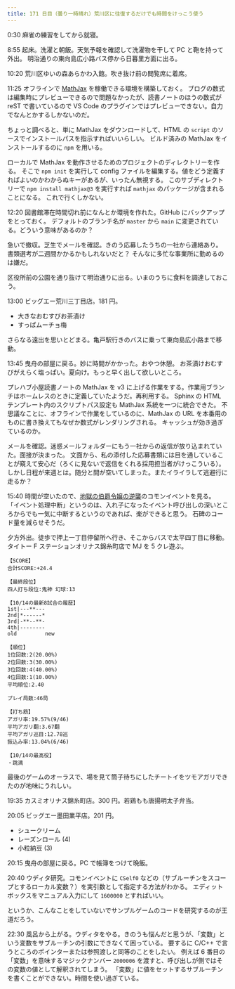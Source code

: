 ```yaml
---
title: 171 日目（曇り一時晴れ）荒川区に往復するだけでも時間をけっこう使う
---
```


0:30 麻雀の練習をしてから就寝。

8:55 起床。洗濯と朝飯。天気予報を確認して洗濯物を干して PC と鞄を持って外出。
明治通りの東向島広小路バス停から日暮里方面に出る。

10:20 荒川区ゆいの森あらかわ入館。吹き抜け前の閲覧席に着席。

11:25 オフラインで [MathJax](http://docs.mathjax.org/en/latest/index.html) を稼働できる環境を構築しておく。
ブログの数式は編集時にプレビューできるので問題なかったが、読書ノートのほうの数式が reST で書いているので
VS Code のプラグインではプレビューできない。自力でなんとかするしかないのだ。

ちょっと調べると、単に MathJax をダウンロードして、HTML の `script` のソースでインストールパスを指示すればいいらしい。
ビルド済みの MathJax をインストールするのに `npm` を用いる。

ローカルで MathJax を動作させるためのプロジェクトのディレクトリーを作る。
そこで `npm init` を実行して config ファイルを編集する。値をどう定義すればよいのかわからぬキーがあるが、いったん無視する。
このサブディレクトリーで `npm install mathjax@3` を実行すれば `mathjax` のパッケージが含まれることになる。
これで行くしかない。

12:20 図書館滞在時間切れ前になんとか環境を作れた。GitHub にバックアップをとっておく。
デフォルトのブランチ名が `master` から `main` に変更されている。どういう意味があるのか？

急いで撤収。芝生でメールを確認。きのう応募したうちの一社から連絡あり。
書類選考が二週間かかるかもしれないだと？ そんなに多忙な事業所に勤めるのは嫌だ。

区役所前の公園を通り抜けて明治通りに出る。いまのうちに食料を調達しておこう。

13:00 ビッグエー荒川三丁目店。181 円。

* 大きなおむすびお茶漬け
* すっぱムーチョ梅

さらなる遠出を思いとどまる。亀戸駅行きのバスに乗って東向島広小路まで移動。

13:45 曳舟の部屋に戻る。妙に時間がかかった。おやつ休憩。
お茶漬けおむすびがえらく塩っぱい。夏向け。もっと早く出して欲しいところ。

プレハブ小屋読書ノートの MathJax を v3 に上げる作業をする。作業用ブランチはホームレスのときに定義していたようだ。再利用する。
Sphinx の HTML テンプレート内のスクリプトパス設定も MathJax 系統を一つに統合できた。
不思議なことに、オフラインで作業をしているのに、MathJax の URL を本番用のものに書き換えてもなぜか数式がレンダリングされる。
キャッシュが効き過ぎているのか。

メールを確認。迷惑メールフォルダーにもう一社からの返信が放り込まれていた。面接が決まった。
文面から、私の添付した応募書類には目を通していることが窺えて安心だ（ろくに見ないで返信をくれる採用担当者がけっこういる）。
しかし日程が来週とは。随分と間が空いてしまった。またイライラして逃避行に走るか？

15:40 時間が空いたので、[地獄の伯爵令嬢の逆襲][bshf20]のコモンイベントを見る。
「イベント処理中断」というのは、入れ子になったイベント呼び出しの深いところからでも一気に中断するというのであれば、楽ができると思う。
石碑のコード量を減らせそうだ。

夕方外出。徒歩で押上一丁目停留所へ行き、そこからバスで太平四丁目に移動。
タイトー F ステーションオリナス錦糸町店で MJ を 5 クレ遊ぶ。

```text
【SCORE】
合計SCORE:+24.4

【最終段位】
四人打ち段位:鬼神 幻球:13

【10/14の最新8試合の履歴】
1st|---**---
2nd|*------*
3rd|-**--**-
4th|--------
old         new

【順位】
1位回数:2(20.00%)
2位回数:3(30.00%)
3位回数:4(40.00%)
4位回数:1(10.00%)
平均順位:2.40

プレイ局数:46局

【打ち筋】
アガリ率:19.57%(9/46)
平均アガリ翻:3.67翻
平均アガリ巡目:12.78巡
振込み率:13.04%(6/46)

【10/14の最高役】
・跳満
```

最後のゲームのオーラスで、場を見て筒子待ちにしたチートイをツモアガリできたのが地味にうれしい。

19:35 カスミオリナス錦糸町店。300 円。若鶏もも唐揚明太子弁当。

20:05 ビッグエー墨田業平店。201 円。

* シュークリーム
* レーズンロール (4)
* 小粒納豆 (3)

20:15 曳舟の部屋に戻る。PC で帳簿をつけて晩飯。

20:40 ウディタ研究。コモンイベントに `CSelf0` などの（サブルーチンをスコープとするローカル変数？）を実引数として指定する方法がわかる。
エディットボックスをマニュアル入力にして `1600000` とすればいい。

というか、こんなことをしていないでサンプルゲームのコードを研究するのが王道だろう。

22:30 風呂から上がる。ウディタをやる。きのうも悩んだと思うが、「変数」という変数をサブルーチンの引数にできなくて困っている。
要するに C/C++ で言うところのポインターまたは参照渡しと同等のことをしたい。
例えば 6 番目の「変数」を意味するマジックナンバー `2000006` を渡すと、呼び出しが側ではその変数の値として解釈されてしまう。
「変数」に値をセットするサブルーチンを書くことができない。時間を使い過ぎている。

[bshf20]: https://wodifes.net/game/show/412
